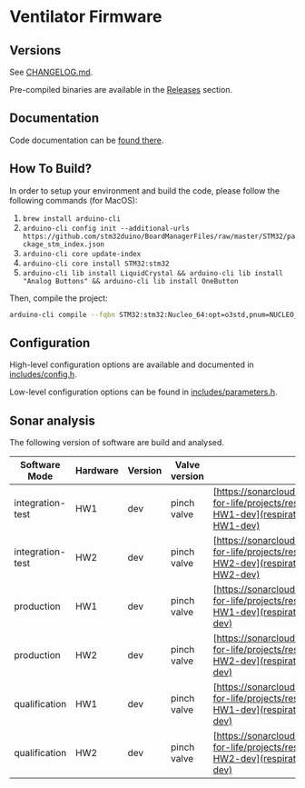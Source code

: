 # Ventilator Firmware

## Versions

See [CHANGELOG.md](CHANGELOG.md).

Pre-compiled binaries are available in the [Releases](https://github.com/makers-for-life/makair/releases) section.

## Documentation

Code documentation can be [found there](https://makers-for-life.github.io/makair/docs/software/firmware/html/files.html).

## How To Build?

In order to setup your environment and build the code, please follow the following commands (for MacOS):

1. `brew install arduino-cli`
2. `arduino-cli config init --additional-urls https://github.com/stm32duino/BoardManagerFiles/raw/master/STM32/package_stm_index.json`
3. `arduino-cli core update-index`
4. `arduino-cli core install STM32:stm32`
5. `arduino-cli lib install LiquidCrystal && arduino-cli lib install "Analog Buttons" && arduino-cli lib install OneButton`

Then, compile the project:

```sh
arduino-cli compile --fqbn STM32:stm32:Nucleo_64:opt=o3std,pnum=NUCLEO_F411RE --verbose srcs/respirator.cpp --output output/respirator-production
```

## Configuration

High-level configuration options are available and documented in [includes/config.h](includes/config.h).

Low-level configuration options can be found in [includes/parameters.h](includes/parameters.h).

## Sonar analysis

The following version of software are build and analysed.

| Software Mode    | Hardware | Version | Valve version | Link                                                                                                                                    |
| ---------------- | -------- | ------- | ------------- | --------------------------------------------------------------------------------------------------------------------------------------- |
| integration-test | HW1      | dev     | pinch valve   | [https://sonarcloud.io/organizations/makers-for-life/projects/respirator-integration-test-HW1-dev](respirator-integration-test-HW1-dev) |
| integration-test | HW2      | dev     | pinch valve   | [https://sonarcloud.io/organizations/makers-for-life/projects/respirator-integration-test-HW2-dev](respirator-integration-test-HW2-dev) |
| production       | HW1      | dev     | pinch valve   | [https://sonarcloud.io/organizations/makers-for-life/projects/respirator-production-HW1-dev](respirator-production-HW1-dev)             |
| production       | HW2      | dev     | pinch valve   | [https://sonarcloud.io/organizations/makers-for-life/projects/respirator-production-HW2-dev](respirator-production-HW2-dev)             |
| qualification    | HW1      | dev     | pinch valve   | [https://sonarcloud.io/organizations/makers-for-life/projects/respirator-qualification-HW1-dev](respirator-qualification-HW1-dev)       |
| qualification    | HW2      | dev     | pinch valve   | [https://sonarcloud.io/organizations/makers-for-life/projects/respirator-qualification-HW2-dev](respirator-qualification-HW2-dev)       |
